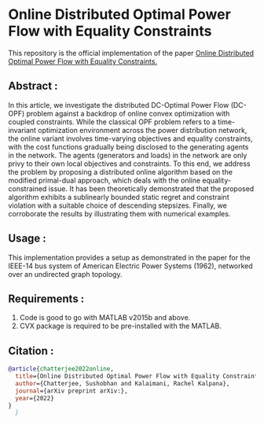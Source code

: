 # Online Distributed Optimal Power Flow with Equality Constraints
This repository is the official implementation of the paper [Online Distributed Optimal Power Flow with Equality Constraints.](https://arxiv.org/abs/)

## Abstract :

In this article, we investigate the distributed DC-Optimal Power Flow (DC-OPF) problem against a backdrop of online convex optimization with coupled constraints. While the classical OPF problem refers to a time-invariant optimization environment across the power distribution network, the online variant involves time-varying objectives and equality constraints, with the cost functions gradually being disclosed to the generating agents in the network. The agents (generators and loads) in the network are only privy to their own local objectives and constraints. To this end, we address the problem by proposing a distributed online algorithm based on the modified primal-dual approach, which deals with the online equality-constrained issue. It has been theoretically demonstrated that the proposed algorithm exhibits a sublinearly bounded static regret and constraint violation with a suitable choice of descending stepsizes. Finally, we corroborate the results by illustrating them with numerical examples.

## Usage : 

This implementation provides a setup as demonstrated in the paper for the IEEE-14 bus system of American Electric Power Systems (1962), networked over an undirected graph topology. 

## Requirements :

1. Code is good to go with MATLAB v2015b and above.
2. CVX package is required to be pre-installed with the MATLAB.

## Citation : 


```bibtex
@article{chatterjee2022online,
  title={Online Distributed Optimal Power Flow with Equality Constraints},
  author={Chatterjee, Sushobhan and Kalaimani, Rachel Kalpana},
  journal={arXiv preprint arXiv:},
  year={2022}
}
  }
```
